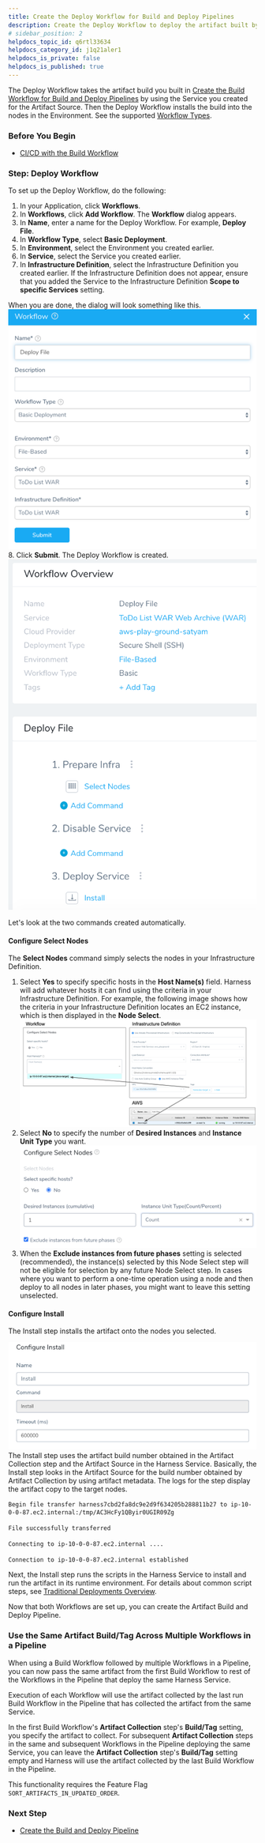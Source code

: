 ```yaml
---
title: Create the Deploy Workflow for Build and Deploy Pipelines
description: Create the Deploy Workflow to deploy the artifact built by the Build Workflow.
# sidebar_position: 2
helpdocs_topic_id: q6rtl33634
helpdocs_category_id: j1q21aler1
helpdocs_is_private: false
helpdocs_is_published: true
---
```


The Deploy Workflow takes the artifact build you built in [Create the Build Workflow for Build and Deploy Pipelines](/article/obqhjaabnl-3-build-workflow) by using the Service you created for the Artifact Source. Then the Deploy Workflow installs the build into the nodes in the Environment. See the supported [Workflow Types](/article/m220i1tnia-workflow-configuration#workflow_types).

### Before You Begin

* [CI/CD with the Build Workflow](/article/wqytbv2bfd-ci-cd-with-the-build-workflow)

### Step: Deploy Workflow

To set up the Deploy Workflow, do the following:

1. In your Application, click **Workflows**.
2. In **Workflows**, click **Add Workflow**. The **Workflow** dialog appears.
3. In **Name**, enter a name for the Deploy Workflow. For example, **Deploy File**.
4. In **Workflow Type**, select **Basic Deployment**.
5. In **Environment**, select the Environment you created earlier.
6. In **Service**, select the Service you created earlier.
7. In **Infrastructure Definition**, select the Infrastructure Definition you created earlier. If the Infrastructure Definition does not appear, ensure that you added the Service to the Infrastructure Definition **Scope to specific Services** setting.  
  
When you are done, the dialog will look something like this.![](./static/5-deploy-workflow-21.png)
8. Click **Submit**. The Deploy Workflow is created.![](./static/5-deploy-workflow-22.png)

Let's look at the two commands created automatically.

#### Configure Select Nodes

The **Select Nodes** command simply selects the nodes in your Infrastructure Definition.

1. Select **Yes** to specify specific hosts in the **Host Name(s)** field. Harness will add whatever hosts it can find using the criteria in your Infrastructure Definition. For example, the following image shows how the criteria in your Infrastructure Definition locates an EC2 instance, which is then displayed in the **Node Select**.![](./static/5-deploy-workflow-23.png)
2. Select **No** to specify the number of **Desired Instances** and **Instance Unit Type** you want.![](./static/5-deploy-workflow-24.png)
3. When the **Exclude instances from future phases** setting is selected (recommended), the instance(s) selected by this Node Select step will not be eligible for selection by any future Node Select step. In cases where you want to perform a one-time operation using a node and then deploy to all nodes in later phases, you might want to leave this setting unselected.

#### Configure Install

The Install step installs the artifact onto the nodes you selected.

![](./static/5-deploy-workflow-25.png)The Install step uses the artifact build number obtained in the Artifact Collection step and the Artifact Source in the Harness Service. Basically, the Install step looks in the Artifact Source for the build number obtained by Artifact Collection by using artifact metadata. The logs for the step display the artifact copy to the target nodes.


```
Begin file transfer harness7cbd2fa8dc9e2d9f634205b288811b27 to ip-10-0-0-87.ec2.internal:/tmp/AC3HcFy1QByir0UGIR09Zg  
  
File successfully transferred  
  
Connecting to ip-10-0-0-87.ec2.internal ....  
  
Connection to ip-10-0-0-87.ec2.internal established
```
Next, the Install step runs the scripts in the Harness Service to install and run the artifact in its runtime environment. For details about common script steps, see [Traditional Deployments Overview](/article/6pwni5f9el-traditional-deployments-overview).

Now that both Workflows are set up, you can create the Artifact Build and Deploy Pipeline.

### Use the Same Artifact Build/Tag Across Multiple Workflows in a Pipeline

When using a Build Workflow followed by multiple Workflows in a Pipeline, you can now pass the same artifact from the first Build Workflow to rest of the Workflows in the Pipeline that deploy the same Harness Service.

Execution of each Workflow will use the artifact collected by the last run Build Workflow in the Pipeline that has collected the artifact from the same Service.

In the first Build Workflow's **Artifact Collection** step's **Build/Tag** setting, you specify the artifact to collect. For subsequent **Artifact Collection** steps in the same and subsequent Workflows in the Pipeline deploying the same Service, you can leave the **Artifact Collection** step's **Build/Tag** setting empty and Harness will use the artifact collected by the last Build Workflow in the Pipeline.

This functionality requires the Feature Flag `SORT_ARTIFACTS_IN_UPDATED_ORDER`.

### Next Step

* [Create the Build and Deploy Pipeline](/article/slkhuejdkw-6-artifact-build-and-deploy-pipelines)

